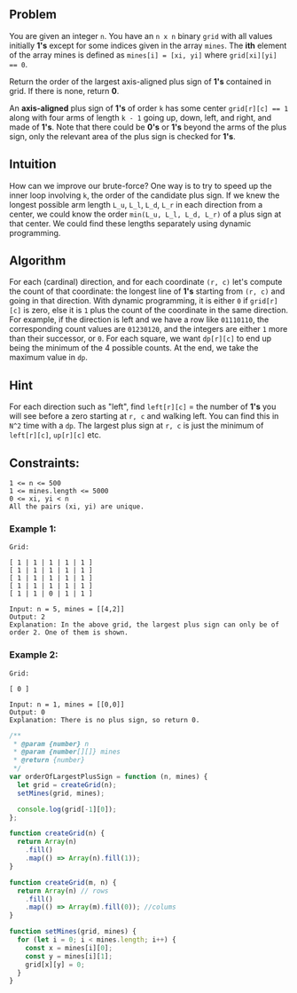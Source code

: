 ## Problem

You are given an integer `n`. You have an `n x n` binary `grid` with all values initially **1's** except for some indices given in the array `mines`. The **ith** element of the array mines is defined as `mines[i] = [xi, yi]` where `grid[xi][yi] == 0`.

Return the order of the largest axis-aligned plus sign of **1's** contained in grid. If there is none, return **0**.

An **axis-aligned** plus sign of **1's** of order `k` has some center `grid[r][c] == 1` along with four arms of length `k - 1` going up, down, left, and right, and made of **1's**. Note that there could be **0's** or **1's** beyond the arms of the plus sign, only the relevant area of the plus sign is checked for **1's**.

## Intuition

How can we improve our brute-force? One way is to try to speed up the inner loop involving `k`, the order of the candidate plus sign. If we knew the longest possible arm length `L_u`, `L_l`, `L_d`, `L_r` in each direction from a center, we could know the order `min(L_u, L_l, L_d, L_r)` of a plus sign at that center. We could find these lengths separately using dynamic programming.

## Algorithm

For each (cardinal) direction, and for each coordinate `(r, c)` let's compute the count of that coordinate: the longest line of **1's** starting from `(r, c)` and going in that direction. With dynamic programming, it is either `0` if `grid[r][c]` is zero, else it is `1` plus the count of the coordinate in the same direction. For example, if the direction is left and we have a row like `01110110`, the corresponding count values are `01230120`, and the integers are either `1` more than their successor, or `0`. For each square, we want `dp[r][c]` to end up being the minimum of the 4 possible counts. At the end, we take the maximum value in `dp`.

## Hint

For each direction such as "left", find `left[r][c]` = the number of **1's** you will see before a zero starting at `r, c` and walking left. You can find this in `N^2` time with a `dp`. The largest plus sign at `r, c` is just the minimum of `left[r][c]`, `up[r][c]` etc.

## Constraints:

```
1 <= n <= 500
1 <= mines.length <= 5000
0 <= xi, yi < n
All the pairs (xi, yi) are unique.
```

### Example 1:

```
Grid:

[ 1 | 1 | 1 | 1 | 1 ]
[ 1 | 1 | 1 | 1 | 1 ]
[ 1 | 1 | 1 | 1 | 1 ]
[ 1 | 1 | 1 | 1 | 1 ]
[ 1 | 1 | 0 | 1 | 1 ]

Input: n = 5, mines = [[4,2]]
Output: 2
Explanation: In the above grid, the largest plus sign can only be of order 2. One of them is shown.
```

### Example 2:

```
Grid:

[ 0 ]

Input: n = 1, mines = [[0,0]]
Output: 0
Explanation: There is no plus sign, so return 0.
```

```javascript
/**
 * @param {number} n
 * @param {number[][]} mines
 * @return {number}
 */
var orderOfLargestPlusSign = function (n, mines) {
  let grid = createGrid(n);
  setMines(grid, mines);

  console.log(grid[-1][0]);
};

function createGrid(n) {
  return Array(n)
    .fill()
    .map(() => Array(n).fill(1));
}

function createGrid(m, n) {
  return Array(n) // rows
    .fill()
    .map(() => Array(m).fill(0)); //colums
}

function setMines(grid, mines) {
  for (let i = 0; i < mines.length; i++) {
    const x = mines[i][0];
    const y = mines[i][1];
    grid[x][y] = 0;
  }
}
```
